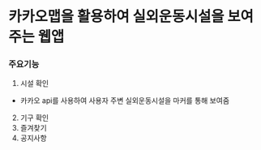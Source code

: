 # 카카오맵을 활용하여 실외운동시설을 보여주는 웹앱


### 주요기능

1. 시설 확인
- 카카오 api를 사용하여 사용자 주변 실외운동시설을 마커를 통해 보여줌
2. 기구 확인
3. 즐겨찾기
4. 공지사항

